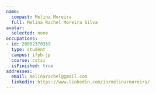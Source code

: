 ```yaml
---
name:
  compact: Melina Moreira
  full: Melina Rachel Moreira Silva
avatar:
  selected: none
occupations:
- id: 20082370359
  type: student
  campus: ifpb-jp
  course: cstsi
  isFinished: true
addresses:
  email: melinarachel@gmail.com
  linkedin: https://www.linkedin.com/in/melinarmoreira/
---
```

